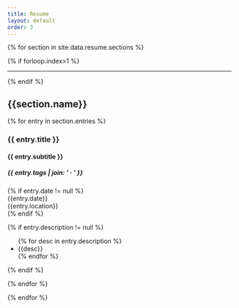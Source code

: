 ```yaml
---
title: Resume
layout: default
order: 3
---
```


{% for section in site.data.resume.sections %}

<div class="mb-5">
  
{% if forloop.index>1 %}<hr class="mb-5"/>{% endif %}
<h2 class="mb-5 text-uppercase">{{section.name}}</h2>

{% for entry in section.entries %}


<div class="mb-5">
  
<div class="resume-item d-flex flex-column flex-md-row mb-3">
  <div class="resume-content mr-auto">
  <h3 class="m-0 p-0">{{ entry.title }}</h3>
  <h4 class="m-0 p-0">{{ entry.subtitle }}</h4>
  <h5 class="mb-0">{{ entry.tags | join: ' · ' }}</h5>
  </div>
  {% if entry.date != null %}
  <div class="resume-date text-md-right">
    <span class="text-primary">{{entry.date}}<br>
    {{entry.location}}</span>
  </div>
  {% endif %}
</div>

{% if entry.description != null %}
<div class="resume-item d-flex flex-column flex-md-row">
  <div class="resume-content mr-auto">
  <ul>
    {% for desc in entry.description %}
      <li>{{desc}}</li>
    {% endfor %}
  </ul>
  </div>
</div>
{% endif %}

</div>

{% endfor %}

</div>
{% endfor %}
